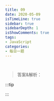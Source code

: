 ```yaml
---
title: 09 
date: 2020-05-09
isTimeLine: true
sidebar: true
sidebarDepth: 1
isShowComments: true
tags:
- JavaScript
categories:
- 每日一题
---
```


```js



```

> 答案&解析：

:::tip


:::